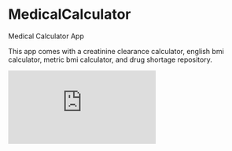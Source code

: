 # MedicalCalculator
Medical Calculator App 

This app comes with a creatinine clearance calculator, english bmi calculator, metric bmi calculator, and drug shortage repository. 


![Alt text](https://gator4184.hostgator.com:2083/cpsess2119999461/frontend/x3/filemanager/showfile.html?file=screen1.png&fileop=&dir=%2Fhome3%2Fszh "Menu Screen")
